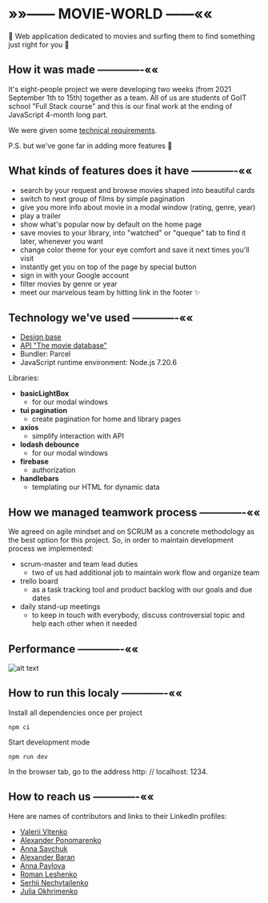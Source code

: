# »»—— MOVIE-WORLD ——««

💫 Web application dedicated to movies and surfing them to find something just right for you 💫

## How it was made ————-««

It's eight-people project we were developing two weeks (from 2021 September 1th to 15th) together as
a team. All of us are students of GoIT school "Full Stack course" and this is our final work at the
ending of JavaScript 4-month long part.

We were given some
[technical requirements](https://docs.google.com/spreadsheets/d/1xznttn6bvxeMyIuJWg7daMGIQGBi31rfuRsaBtV0L0M/edit#gid=0).

P.S. but we've gone far in adding more features 💨

## What kinds of features does it have ————-««

- search by your request and browse movies shaped into beautiful cards
- switch to next group of films by simple pagination
- give you more info about movie in a modal window (rating, genre, year)
- play a trailer
- show what's popular now by default on the home page
- save movies to your library, into "watched" or "queque" tab to find it later, whenever you want
- change color theme for your eye comfort and save it next times you'll visit
- instantly get you on top of the page by special button
- sign in with your Google account
- filter movies by genre or year
- meet our marvelous team by hitting link in the footer ✨

## Technology we've used ————-««

- [Design base](https://www.figma.com/file/lA5plQSUEbIKOSJHfuPpXO/Filmoteka?node-id=0%3A1)
- [API "The movie database"](https://www.themoviedb.org/)
- Bundler: Parcel
- JavaScript runtime environment: Node.js 7.20.6

Libraries:

- **basicLightBox**
  - for our modal windows
- **tui pagination**
  - create pagination for home and library pages
- **axios**
  - simplify interaction with API
- **lodash debounce**
  - for our modal windows
- **firebase**
  - authorization
- **handlebars**
  - templating our HTML for dynamic data

## How we managed teamwork process ————-««

We agreed on agile mindset and on SCRUM as a concrete methodology as the best option for this
project. So, in order to maintain development process we implemented:

- scrum-master and team lead duties
  - two of us had additional job to maintain work flow and organize team
- trello board
  - as a task tracking tool and product backlog with our goals and due dates
- daily stand-up meetings
  - to keep in touch with everybody, discuss controversial topic and help each other when it needed

## Performance ————-««

![alt text](https://github.com/leroviten/[project-group13-movie-world]/blob/[main]/performance.png?raw=true)

## How to run this localy ————-««

Install all dependencies once per project

```
npm ci
```

Start development mode

```
npm run dev
```

In the browser tab, go to the address http: // localhost: 1234.

## How to reach us ————-««

Here are names of contributors and links to their LinkedIn profiles:

- [Valerii Vitenko](https://www.linkedin.com/in/leroviten/)
- [Alexander Ponomarenko](https://www.linkedin.com/in/ponomalex/)
- [Anna Savchuk](https://www.linkedin.com/in/anna-savchuk-b1759221b/)
- [Alexander Baran](https://www.linkedin.com/in/alexander-baran-415091212/)
- [Anna Pavlova](https://www.linkedin.com/in/anna-pavlova-80b88321b/)
- [Roman Leshenko](https://www.linkedin.com/in/roman-leshchenko-467149220/)
- [Serhii Nechytailenko](https://www.linkedin.com/in/serhii-nechytailenko-0ab499215/)
- [Julia Okhrimenko](https://www.linkedin.com/in/julia-ohrimenko-97281515b/)
